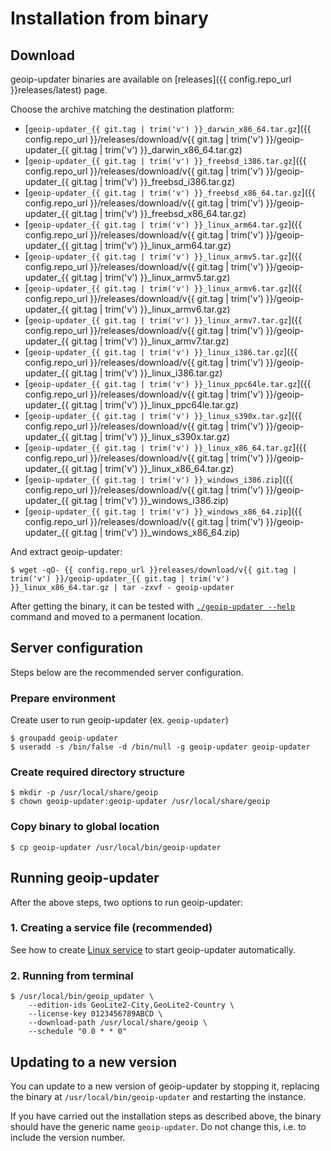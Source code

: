 # Installation from binary

## Download

geoip-updater binaries are available on [releases]({{ config.repo_url }}releases/latest) page.

Choose the archive matching the destination platform:

* [`geoip-updater_{{ git.tag | trim('v') }}_darwin_x86_64.tar.gz`]({{ config.repo_url }}/releases/download/v{{ git.tag | trim('v') }}/geoip-updater_{{ git.tag | trim('v') }}_darwin_x86_64.tar.gz)
* [`geoip-updater_{{ git.tag | trim('v') }}_freebsd_i386.tar.gz`]({{ config.repo_url }}/releases/download/v{{ git.tag | trim('v') }}/geoip-updater_{{ git.tag | trim('v') }}_freebsd_i386.tar.gz)
* [`geoip-updater_{{ git.tag | trim('v') }}_freebsd_x86_64.tar.gz`]({{ config.repo_url }}/releases/download/v{{ git.tag | trim('v') }}/geoip-updater_{{ git.tag | trim('v') }}_freebsd_x86_64.tar.gz)
* [`geoip-updater_{{ git.tag | trim('v') }}_linux_arm64.tar.gz`]({{ config.repo_url }}/releases/download/v{{ git.tag | trim('v') }}/geoip-updater_{{ git.tag | trim('v') }}_linux_arm64.tar.gz)
* [`geoip-updater_{{ git.tag | trim('v') }}_linux_armv5.tar.gz`]({{ config.repo_url }}/releases/download/v{{ git.tag | trim('v') }}/geoip-updater_{{ git.tag | trim('v') }}_linux_armv5.tar.gz)
* [`geoip-updater_{{ git.tag | trim('v') }}_linux_armv6.tar.gz`]({{ config.repo_url }}/releases/download/v{{ git.tag | trim('v') }}/geoip-updater_{{ git.tag | trim('v') }}_linux_armv6.tar.gz)
* [`geoip-updater_{{ git.tag | trim('v') }}_linux_armv7.tar.gz`]({{ config.repo_url }}/releases/download/v{{ git.tag | trim('v') }}/geoip-updater_{{ git.tag | trim('v') }}_linux_armv7.tar.gz)
* [`geoip-updater_{{ git.tag | trim('v') }}_linux_i386.tar.gz`]({{ config.repo_url }}/releases/download/v{{ git.tag | trim('v') }}/geoip-updater_{{ git.tag | trim('v') }}_linux_i386.tar.gz)
* [`geoip-updater_{{ git.tag | trim('v') }}_linux_ppc64le.tar.gz`]({{ config.repo_url }}/releases/download/v{{ git.tag | trim('v') }}/geoip-updater_{{ git.tag | trim('v') }}_linux_ppc64le.tar.gz)
* [`geoip-updater_{{ git.tag | trim('v') }}_linux_s390x.tar.gz`]({{ config.repo_url }}/releases/download/v{{ git.tag | trim('v') }}/geoip-updater_{{ git.tag | trim('v') }}_linux_s390x.tar.gz)
* [`geoip-updater_{{ git.tag | trim('v') }}_linux_x86_64.tar.gz`]({{ config.repo_url }}/releases/download/v{{ git.tag | trim('v') }}/geoip-updater_{{ git.tag | trim('v') }}_linux_x86_64.tar.gz)
* [`geoip-updater_{{ git.tag | trim('v') }}_windows_i386.zip`]({{ config.repo_url }}/releases/download/v{{ git.tag | trim('v') }}/geoip-updater_{{ git.tag | trim('v') }}_windows_i386.zip)
* [`geoip-updater_{{ git.tag | trim('v') }}_windows_x86_64.zip`]({{ config.repo_url }}/releases/download/v{{ git.tag | trim('v') }}/geoip-updater_{{ git.tag | trim('v') }}_windows_x86_64.zip)

And extract geoip-updater:

```shell
$ wget -qO- {{ config.repo_url }}releases/download/v{{ git.tag | trim('v') }}/geoip-updater_{{ git.tag | trim('v') }}_linux_x86_64.tar.gz | tar -zxvf - geoip-updater
```

After getting the binary, it can be tested with [`./geoip-updater --help`](../usage/cli.md) command and moved to a permanent location.

## Server configuration

Steps below are the recommended server configuration.

### Prepare environment

Create user to run geoip-updater (ex. `geoip-updater`)

```shell
$ groupadd geoip-updater
$ useradd -s /bin/false -d /bin/null -g geoip-updater geoip-updater
```

### Create required directory structure

```shell
$ mkdir -p /usr/local/share/geoip
$ chown geoip-updater:geoip-updater /usr/local/share/geoip
```

### Copy binary to global location

```shell
$ cp geoip-updater /usr/local/bin/geoip-updater
```

## Running geoip-updater

After the above steps, two options to run geoip-updater:

### 1. Creating a service file (recommended)

See how to create [Linux service](linux-service.md) to start geoip-updater automatically.

### 2. Running from terminal

```shell
$ /usr/local/bin/geoip_updater \
    --edition-ids GeoLite2-City,GeoLite2-Country \
    --license-key 0123456789ABCD \
    --download-path /usr/local/share/geoip \
    --schedule "0 0 * * 0"
```

## Updating to a new version

You can update to a new version of geoip-updater by stopping it, replacing the binary at `/usr/local/bin/geoip-updater` and restarting the instance.

If you have carried out the installation steps as described above, the binary should have the generic name `geoip-updater`. Do not change this, i.e. to include the version number.

